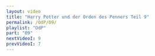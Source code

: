 ```yaml
---
layout: video
title: "Harry Potter und der Orden des Penners Teil 9"
permalink: /OdP/09/
playlist: "OdP"
part: "09"
nextVideoI: 9
prevVideoI: 7
---
```

